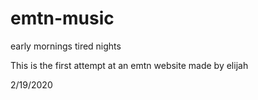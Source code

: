 # emtn-music
early mornings tired nights

This is the first attempt at an emtn website made by elijah

2/19/2020
